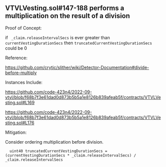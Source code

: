 
VTVLVesting.sol#147-188  performs a multiplication on the result of a division
---


Proof of Concept: 

if ` _claim.releaseIntervalSecs` is ever greater than `currentVestingDurationSecs` then `truncatedCurrentVestingDurationSecs` could be 0

Reference: 

https://github.com/crytic/slither/wiki/Detector-Documentation#divide-before-multiply



Instances Include: 

https://github.com/code-423n4/2022-09-vtvl/blob/f68b7f3e61dad0d873b5b5a1e8126b839afeab5f/contracts/VTVLVesting.sol#L169

https://github.com/code-423n4/2022-09-vtvl/blob/f68b7f3e61dad0d873b5b5a1e8126b839afeab5f/contracts/VTVLVesting.sol#L176


Mitigation:

Consider ordering multiplication before division.


```
  uint40 truncatedCurrentVestingDurationSecs = (currentVestingDurationSecs * _claim.releaseIntervalSecs) / _claim.releaseIntervalSecs
```










